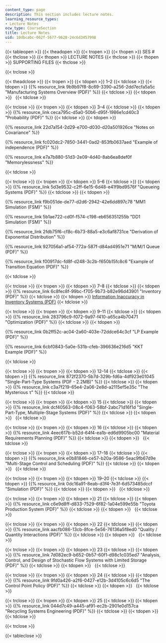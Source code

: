 ```yaml
---
content_type: page
description: This section includes lecture notes.
learning_resource_types:
- Lecture Notes
ocw_type: CourseSection
title: Lecture Notes
uid: 10dbcabc-062f-5677-9628-24c6d3457998
---
```


{{< tableopen >}}
{{< theadopen >}}
{{< tropen >}}
{{< thopen >}}
SES #
{{< thclose >}}
{{< thopen >}}
LECTURE NOTES
{{< thclose >}}
{{< thopen >}}
SUPPORTING FILES
{{< thclose >}}

{{< trclose >}}

{{< theadclose >}}
{{< tropen >}}
{{< tdopen >}}
1–2
{{< tdclose >}}
{{< tdopen >}}
{{% resource_link 9b9b97f8-8c69-3390-a256-2dd7ecfa5a5c "Manufacturing Systems Overview (PDF)" %}}
{{< tdclose >}}
{{< tdopen >}}
 
{{< tdclose >}}

{{< trclose >}}
{{< tropen >}}
{{< tdopen >}}
3–4
{{< tdclose >}}
{{< tdopen >}}
{{% resource_link ceca795c-d5a0-50b6-d95f-1986e1cd40c3 "Probability (PDF)" %}}
{{< tdclose >}}
{{< tdopen >}}


{{% resource_link 22d7a154-2d29-e700-d030-d20a501926ce "Notes on Covariance" %}}

{{% resource_link fc020dc2-7850-3441-0ad2-853fb0637aed "Example of independence (PDF)" %}}

{{% resource_link e7a7b880-51d3-2e09-4d40-8ab6ea8def0f "Memorylessness" %}}


{{< tdclose >}}

{{< trclose >}}
{{< tropen >}}
{{< tdopen >}}
5–6
{{< tdclose >}}
{{< tdopen >}}
{{% resource_link 5d3e9532-c2ff-6e15-6d48-e41f9bd9576f "Queueing Systems (PDF)" %}}
{{< tdclose >}}
{{< tdopen >}}


{{% resource_link f9b051de-de77-d2d6-2942-42e6dd897c78 "MM1 Simulation (FSM)" %}}

{{% resource_link 5b1ae722-cd0f-f574-c198-eb656351255b "DD1 Simulation (FSM)" %}}

{{% resource_link 2fdb75f6-cf8c-6b73-88a5-e3c6af8731ce "Derivation of Exponential Distribution" %}}

{{% resource_link 927056a1-af54-772a-587f-d84ad4951e71 "M/M/1 Queue (PDF)" %}}

{{% resource_link f00917dc-fd8f-d248-3c2b-f650b15fc8c6 "Example of Transition Equation (PDF)" %}}


{{< tdclose >}}

{{< trclose >}}
{{< tropen >}}
{{< tdopen >}}
7–8
{{< tdclose >}}
{{< tdopen >}}
{{% resource_link 6c8fec8f-99bc-f705-9b73-b82e96d43901 "Inventory (PDF)" %}}
{{< tdclose >}}
{{< tdopen >}}
[Information Inaccuracy in Inventory Systems (PDF)](https://pdfs.semanticscholar.org/60c4/cc36c37c5cccac337a2d25e58d53e9081672.pdf)
{{< tdclose >}}

{{< trclose >}}
{{< tropen >}}
{{< tdopen >}}
9–11
{{< tdclose >}}
{{< tdopen >}}
{{% resource_link 283796c9-f072-9a97-f410-a65ca4b70471 "Optimization (PDF)" %}}
{{< tdclose >}}
{{< tdopen >}}


{{% resource_link 0b2ff52c-ac04-2a60-403e-72ddce64c3cf "LP Example (PDF)" %}}

{{% resource_link 6cbf0843-5a0e-531b-cfeb-396636e216d5 "KKT Example (PDF)" %}}


{{< tdclose >}}

{{< trclose >}}
{{< tropen >}}
{{< tdopen >}}
12–14
{{< tdclose >}}
{{< tdopen >}}
{{% resource_link 872f2370-5b7d-329b-fd6a-4df923e01045 "Single-Part-Type Systems (PDF - 2.2MB)" %}}
{{< tdclose >}}
{{< tdopen >}}
{{% resource_link c3a7f219-65e4-2a06-2e8d-a2115ef5e35c "The Mysterious τ" %}}
{{< tdclose >}}

{{< trclose >}}
{{< tropen >}}
{{< tdopen >}}
15
{{< tdclose >}}
{{< tdopen >}}
{{% resource_link dcf40563-08c4-f063-58bf-2abc71d16f1d "Single-Part-Type, Multiple-Stage Systems (PDF)" %}}
{{< tdclose >}}
{{< tdopen >}}
 
{{< tdclose >}}

{{< trclose >}}
{{< tropen >}}
{{< tdopen >}}
16
{{< tdclose >}}
{{< tdopen >}}
{{% resource_link 4eec617b-b52d-64f4-ea1b-ed6d9905bc00 "Material Requirements Planning (PDF)" %}}
{{< tdclose >}}
{{< tdopen >}}
 
{{< tdclose >}}

{{< trclose >}}
{{< tropen >}}
{{< tdopen >}}
17–18
{{< tdclose >}}
{{< tdopen >}}
{{% resource_link e0b81846-ce57-b20a-9586-5eac9fb67d9e "Multi-Stage Control and Scheduling (PDF)" %}}
{{< tdclose >}}
{{< tdopen >}}
 
{{< tdclose >}}

{{< trclose >}}
{{< tropen >}}
{{< tdopen >}}
19–20
{{< tdclose >}}
{{< tdopen >}}
{{% resource_link 0dc16a91-8eab-d3f4-7e3f-6d573485dccf "Simulation (PDF)" %}}
{{< tdclose >}}
{{< tdopen >}}
 
{{< tdclose >}}

{{< trclose >}}
{{< tropen >}}
{{< tdopen >}}
21
{{< tdclose >}}
{{< tdopen >}}
{{% resource_link c6e9d8ff-d833-7529-6f82-1a04e599e55b "Toyota Production System (PDF)" %}}
{{< tdclose >}}
{{< tdopen >}}
 
{{< tdclose >}}

{{< trclose >}}
{{< tropen >}}
{{< tdopen >}}
22
{{< tdclose >}}
{{< tdopen >}}
{{% resource_link aacfb086-13cb-8fce-5e56-76136a5f8ed0 "Quality / Quantity Interactions (PDF)" %}}
{{< tdclose >}}
{{< tdopen >}}
 
{{< tdclose >}}

{{< trclose >}}
{{< tropen >}}
{{< tdopen >}}
23
{{< tdclose >}}
{{< tdopen >}}
{{% resource_link 7d082ec9-b652-0b57-60f1-d98c1c035ed7 "Analysis, Control, and Design of Stochastic Flow Systems with Limited Storage (PDF)" %}}
{{< tdclose >}}
{{< tdopen >}}
 
{{< tdclose >}}

{{< trclose >}}
{{< tropen >}}
{{< tdopen >}}
24
{{< tdclose >}}
{{< tdopen >}}
{{% resource_link 9fd0a426-a2f6-0427-e12b-3d4105c6c6d5 "The Control Point Policy (PDF)" %}}
{{< tdclose >}}
{{< tdopen >}}
 
{{< tdclose >}}

{{< trclose >}}
{{< tropen >}}
{{< tdopen >}}
25
{{< tdclose >}}
{{< tdopen >}}
{{% resource_link 044d7c49-a445-af91-ec2b-2901e0d157ca "Recycling Systems Engineering (PDF)" %}}
{{< tdclose >}}
{{< tdopen >}}
 
{{< tdclose >}}

{{< trclose >}}

{{< tableclose >}}